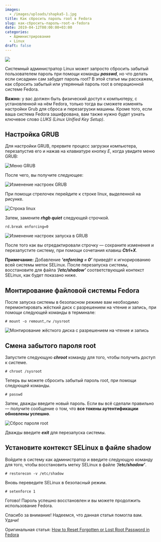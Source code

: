 ```yaml
---
images:
  - /images/uploads/shapka5-1.jpg
title: Как сбросить пароль root в Fedora
slug: как-сбросить-пароль-root-в-fedora
date: 2019-04-12T00:00:00+03:00
categories:
  - Администрирование
  - Linux
draft: false
---
```


![](/images/uploads/shapka5-1.jpg)

Системный администратор Linux может запросто сбросить забытый пользователем пароль при помощи команды **_passwd_**, но что
делать если сисадмин сам забудет пароль root? В этой статье мы расскажем, как сбросить забытый или утерянный пароль root
в операционной системе Fedora.

**Важно:** у вас должен быть физический доступ к компьютеру, с установленной на нём Fedora, только тогда вы сможете изменять
настройки Grub для сброса и перезагрузки машины. Кроме того, если ваша система Fedora зашифрована, вам также нужно будет
узнать ключевое слово _LUKS (Linux Unified Key Setup)_.

## Настройка GRUB

Для настройки GRUB, прервите процесс загрузки компьютера, перезапустив его и нажав на клавиатуре кнопку _E_, когда увидите
меню GRUB:

![Меню GRUB](https://www.tecmint.com/wp-content/uploads/2019/03/Fedora-Grub-Menu.png)

После чего, вы получите следующее:

![Изменение настроек GRUB](https://www.tecmint.com/wp-content/uploads/2019/03/Edit-Fedora-Grub-Settings.png)

При помощи стрелочек перейдите к строке linux, выделенной на рисунке.

![Строка linux](https://www.tecmint.com/wp-content/uploads/2019/03/Find-Linux-in-Grub-Settings.png)

Затем, замените **_rhgb quiet_** следующей строчкой.

```
rd.break enforcing=0
```

![Изменение настроек запуска в GRUB](https://www.tecmint.com/wp-content/uploads/2019/03/Edit-Fedora-Grub-Boot-Settings.png)

После того как вы отредактировали строчку — сохраните изменения и перезапустите систему, при помощи сочетания клавиш
**_Ctrl+X_**.

**Примечание:** Добавление **_‘enforcing = 0’_** приведёт к игнорированию всей системы меток SELinux. После перезапуска системы,
восстановите для файла **_‘/etc/shadow’_** соответствующий контекст SELinux, как будет показано ниже.

## Монтирование файловой системы Fedora

После запуска системы в безопасном режиме вам необходимо перемонтировать жёсткий диск с разрешением на чтение и запись,
при помощи следующей команды в терминале:

```
# mount -o remount,rw /sysroot
```

![Монтирование жёсткого диска с разрешением на чтение и запись](https://www.tecmint.com/wp-content/uploads/2019/03/Mount-Fedora-Drive-in-Read-Write-Access.png)

## Смена забытого пароля root

Запустите следующую **_chroot_** команду для того, чтобы получить доступ к системе.

```
# chroot /sysroot
```

Теперь вы можете сбросить забытый пароль root, при помощи следующей команды.

```
# passwd
```

Затем, дважды введите новый пароль. Если вы всё сделали правильно — получите сообщение о том, что **все токены
аутентификации обновлены успешно**.

![Сброс пароля root](https://www.tecmint.com/wp-content/uploads/2019/03/Reset-Fedora-Root-User-Password.png)

Дважды введите **_exit_** для перезапуска системы.

## Установите контекст SELinux в файле shadow

Войдите в систему как администратор и введите следующую команду для того, чтобы восстановить метку SELinux в файле
**_‘/etc/shadow’_**.

```
# restorecon -v /etc/shadow
```

Вновь переведите SELinux в безопасный режим.

```
# setenforce 1
```

Готово! Пароль успешно восстановлен и вы можете продолжить использование Fedora.

Спасибо за внимание! Надеемся, что данная статья помогла вам. Удачи!

Оригинальная статья: [How to Reset Forgotten or Lost Root Password in Fedora](https://www.tecmint.com/reset-forgotten-or-lost-root-password-in-fedora/)
